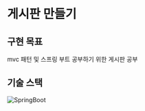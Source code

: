 # 게시판 만들기

## 구현 목표
mvc 패턴 및 스프링 부트 공부하기 위한 게시판 공부

[//]: # (2. React와 함께 결합하여 프론트와 연결 공부 )

[//]: # (3. jenkins를 이용한 CI/CD 공부 )

[//]: # (4. Docker, kubernetes를 이용한 컨테이너 배포 )

[//]: # (5. terraform, ansible을 이용한 인프라 관리 )

[//]: # (6. nginx를 이용한 리버스 프록시 및 웹 서버 공부)

## 기술 스택

[//]: # (![React]&#40;https://img.shields.io/badge/React-%2361DAFB?style=flat&logo=react&logoColor=white&#41;)
![SpringBoot](https://img.shields.io/badge/SpringBoot-%236DB33F?style=flat&logo=springboot&logoColor=%236DB33F)

[//]: # (![Docker]&#40;https://img.shields.io/badge/Docker-%232496ED?style=flat&logo=docker&logoColor=white&#41;)
[//]: # (![Kubernetes]&#40;https://img.shields.io/badge/Kubernetes-%23326CE5?style=flat&logo=kubernetes&logoColor=white&#41;)
[//]: # (![Jenkins]&#40;https://img.shields.io/badge/Jenkins-%23D24939?style=flat&logo=jenkins&logoColor=white&#41;)
[//]: # (![Terraform]&#40;https://img.shields.io/badge/Terraform-%23844FBA?style=flat&logo=terraform&logoColor=white&#41;)
[//]: # (![Ansible]&#40;https://img.shields.io/badge/Ansible-%23EE0000?style=flat&logo=ansible&logoColor=white&#41;)
[//]: # (![Azure]&#40;https://img.shields.io/badge/Azure-%23007ACC?style=flat&logo=azure&logoColor=white&#41;)


